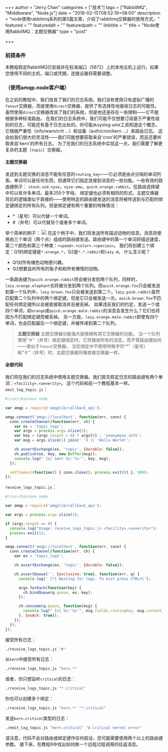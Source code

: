 +++
author = "Jerry Chan"
categories = ["技术"]
tags = ["RabbitMQ", "Middleware", "Node.js"]
date = "2018-02-15T08:52:19+08:00"
description = "node使用rabbitmq系列的第5篇文章，介绍了rabbitmq交换器的使用方式。"
featured = ""
featuredalt = ""
featuredpath = ""
linktitle = ""
title = "Node使用RabbitMQ：主题交换器"
type = "post"

+++

### 前提条件

本教程假定RabbitMQ已安装并在标准端口（5672）上的本地主机上运行。如果您使用不同的主机，端口或凭据，连接设置将需要调整。

### （使用amqp.node客户端）

在之前的教程中，我们改良了我们的日志系统。我们没有使用只有虚拟广播的`fanout`交换器，而是使用`direct`交换器，提供了有选择性地接收日志的可能性。 虽然使用`direct`交换器改良了我们的系统，但是他还是存在一些限制——它不能根据多种标准路由。 在我们的日志系统中，我们可能不仅想要订阅基于严重性级别的日志，可能还有基于日志出处的。你可能从syslog unix工具知道这个概念，它根据严重性（info/warn/crit ...）和设备（auth/cron/kern ...）来路由日志。 这会给我们很大的灵活性——我们可能想要获取来自'cron'的严重错误，而且还要听取来自'kern'的所有日志。 为了在我们的日志系统中实现这一点，我们需要了解更复杂的主题（`topic`）交换器。

#### 主题交换器

发送到主题交换的消息不能有任意的`routing_key`——它必须是由点分隔的单词列表。单词可以是任何东西，但通常它们指定连接到消息的一些功能。一些有效的路由键例子： `stock.usd.nyse`，`nyse.vmw`，`quick.orange.rabbit`。在路由选择键中可以有许多单词，最多255个字母。 绑定键也必须有相同的形式。主题交换器背后的逻辑类似于直接的——使用特定的路由键发送的消息将被传送到与匹配的绑定键绑定的所有队列。但是绑定键有两个重要的特殊情况：

*   *（星号）可以代替一个单词。
*   #（井号）可以代替另个或者多个单词。

举个简单的例子： ![](/assets/blog/2018-02/python-five.png) 在这个例子中，我们将发送所有描述动物的信息。消息将使用由三个单词（两个点）组成的路由键发送。路由键中的第一个单词将描述速度，第二个颜色和第三个种类：`<speed>.<color>.<species>`。 我们将创建三个绑定：Q1的绑定键是`*.orange.*`，Q2是`*.*.rabbit`和`lazy.#`。 什么含义呢？

*   Q1对所有橘色动物感兴趣。
*   Q2想要监听所有的兔子和和所有懒惰的动物。

一条路由键为`quick.orange.rabbit`将会被分发到两个队列，同样的，`lazy.orange.elephant`也将被分发到两个队列。而`quick.orange.fox`只会被发送到第一个队列中，`lazy.brown.fox`只会被发送到第二个。`lazy.pink.rabbit`虽然匹配第二个队列中的两个绑定键，但是它只会被发送一次。`auick.brown.fox`不匹配任何绑定键所以会被直接取消并且被丢掉。 如果违反我们的约定，发送一个或四个单词，如`orange`或`quick.orange.male.rabbit`的消息会发生什么？它们也将因为不匹配绑定键而被丢掉。 另一方面，`lazy.orange.male.rabbit`即使有四个单词，也会匹配最后一个绑定键，并被传递到第二个队列。

> **主题交换器** 主题交换器功能强大能够拥有其它交换器的功能。 当一个队列使用“＃”（井号）绑定键绑定时，它将接收所有的消息，而不管路由键如何——类似于`fanout`交换器。 当在绑定中不使用特殊字符“*”（星号）和“＃”（井号）时，主题交换器将像直接交换器一样。

#### 全部代码

我们将在我们的日志系统中使用主题交换器。我们首先假定日志的路由键有两个单词：`<facility>.<severity>`。 这个代码和前一个教程基本一样。 `emit_log_topic.js`：

```js
#!/usr/bin/env node

var amqp = require('amqplib/callback_api');

amqp.connect('amqp://localhost', function(err, conn) {
  conn.createChannel(function(err, ch) {
    var ex = 'topic_logs';
    var args = process.argv.slice(2);
    var key = (args.length > 0) ? args[0] : 'anonymous.info';
    var msg = args.slice(1).join(' ') || 'Hello World!';

    ch.assertExchange(ex, 'topic', {durable: false});
    ch.publish(ex, key, new Buffer(msg));
    console.log(" [x] Sent %s:'%s'", key, msg);
  });

  setTimeout(function() { conn.close(); process.exit(0) }, 500);
});
```

`receive_logs_topic.js`：

```js
#!/usr/bin/env node

var amqp = require('amqplib/callback_api');

var args = process.argv.slice(2);

if (args.length == 0) {
  console.log("Usage: receive_logs_topic.js <facility>.<severity>");
  process.exit(1);
}

amqp.connect('amqp://localhost', function(err, conn) {
  conn.createChannel(function(err, ch) {
    var ex = 'topic_logs';

    ch.assertExchange(ex, 'topic', {durable: false});

    ch.assertQueue('', {exclusive: true}, function(err, q) {
      console.log(' [*] Waiting for logs. To exit press CTRL+C');

      args.forEach(function(key) {
        ch.bindQueue(q.queue, ex, key);
      });

      ch.consume(q.queue, function(msg) {
        console.log(" [x] %s:'%s'", msg.fields.routingKey, msg.content.toString());
      }, {noAck: true});
    });
  });
});
```

接受所有日志：

```bash
./receive_logs_topic.js "#"
```

从`kern`中接受所有日志：

```sh
./receive_logs_topic.js "kern.*"
```

或者，你只想监听`critical`的日志：

```sh
./receive_logs_topic.js "*.critical"
```

你也可以创建多个绑定：

```sh
./receive_logs_topic.js "kern.*" "*.critical"
```

发送`kern.critical`类型的日志：

```sh
./emit_log_topic.js "kern.critical" "A critical kernel error"
```

请注意，代码不会对路由或绑定键作任何假设，您可能需要使用两个以上的路由键参数。 接下来，在教程6中找出如何做一个远程过程调用的往返消息。

